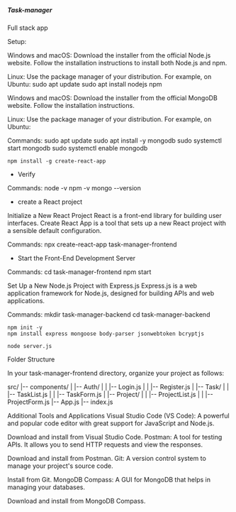 ##### Task-manager
Full stack app

Setup:

Windows and macOS: Download the installer from the official Node.js website. Follow the installation instructions to install both Node.js and npm.

Linux: Use the package manager of your distribution. For example, on Ubuntu:
sudo apt update
sudo apt install nodejs npm



Windows and macOS: Download the installer from the official MongoDB website. Follow the installation instructions.

Linux: Use the package manager of your distribution. For example, on Ubuntu:

Commands:
    sudo apt update
    sudo apt install -y mongodb
    sudo systemctl start mongodb
    sudo systemctl enable mongodb

    npm install -g create-react-app

- Verify

Commands:
    node -v
    npm -v
    mongo --version

- create a React project

Initialize a New React Project
React is a front-end library for building user interfaces. Create React App is a tool that sets up a new React project with a sensible default configuration.

Commands:
    npx create-react-app task-manager-frontend

- Start the Front-End Development Server

Commands:
    cd task-manager-frontend
    npm start

Set Up a New Node.js Project with Express.js
Express.js is a web application framework for Node.js, designed for building APIs and web applications.

Commands:
    mkdir task-manager-backend
    cd task-manager-backend

    npm init -y
    npm install express mongoose body-parser jsonwebtoken bcryptjs

    node server.js


Folder Structure

In your task-manager-frontend directory, organize your project as follows:

src/
|-- components/
|   |-- Auth/
|   |   |-- Login.js
|   |   |-- Register.js
|   |-- Task/
|   |   |-- TaskList.js
|   |   |-- TaskForm.js
|   |-- Project/
|   |   |-- ProjectList.js
|   |   |-- ProjectForm.js
|-- App.js
|-- index.js




Additional Tools and Applications
Visual Studio Code (VS Code): A powerful and popular code editor with great support for JavaScript and Node.js.

Download and install from Visual Studio Code.
Postman: A tool for testing APIs. It allows you to send HTTP requests and view the responses.

Download and install from Postman.
Git: A version control system to manage your project's source code.

Install from Git.
MongoDB Compass: A GUI for MongoDB that helps in managing your databases.

Download and install from MongoDB Compass.